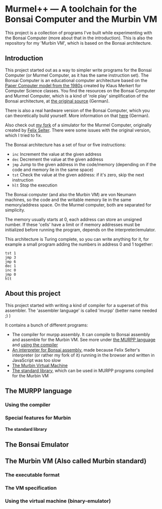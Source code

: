 # Murmel++ — A toolchain for the Bonsai Computer and the Murbin VM
This project is a collection of programs I've built while experimenting with the Bonsai Computer (more about that in the introduction). This is also the repository for my 'Murbin VM', which is based on the Bonsai architecture.

## Introduction
This project started out as a way to simpler write programs for the Bonsai Computer (or Murmel Computer, as it has the same instruction set). The Bonsai Computer is an educational computer architecture based on the [Paper Computer model from the 1980s](https://en.wikipedia.org/wiki/WDR_paper_computer) created by Klaus Merkert for Computer Science classes. You find the resources on the Bonsai Computer and Murmel Computer, which is a kind of 'role play' simplification of the Bonsai architecture, at [the original source](https://inf-schule.de/rechner/bonsai/murmelrechner) (German).

There is also a real hardware version of the Bonsai Computer, which you can theoretically build yourself. More information on that [here](https://github.com/michAtEl/Bonsai-Modellcomputer) (German).

Also check out [my fork](https://github.com/dgc08/MurmelRechner) of a simulator for the Murmel Computer, originally created by [Felix Selter](https://github.com/FelixSelter/MurmelRechner). There were some issues with the original version, which I tried to fix.

The Bonsai architecture has a set of four or five instructions:

- `inc` Increment the value at the given address
- `dec` Decrement the value at the given address
- `jmp` Jump to the given address in the code/memory (depending on if the code and memory lie in the same space)
- `tst` Check the value at the given address: if it's zero, skip the next instruction
- `hlt` Stop the execution

The Bonsai computer (and also the Murbin VM) are von Neumann machines, so the code and the writable memory lie in the same memory/address space. On the Murmel computer, both are separated for simplicity.

The memory usually starts at 0, each address can store an unsigned number. If these 'cells' have a limit or if memory addresses must be initialized before running the program, depends on the interpreter/emulator. 

This architecture is Turing complete, so you can write anything for it, for example a small program adding the numbers in address 0 and 1 together:

```
tst 1
jmp 3
jmp 6
dec 1
inc 0
jmp 0
hlt
```

## About this project
This project started with writing a kind of compiler for a superset of this assembler. The 'assembler language' is called 'murpp' (better name needed ;) )

It contains a bunch of different programs:
- The compiler for murpp assembly. It can compile to Bonsai assembly and assemble for the Murbin VM. See more under [the MURPP language](#the-murpp-language) and [using the compiler](#using-the-compiler)
- [An interpreter for Bonsai assembly](#the-bonsai-emulator), made because Felix Selter's interpreter (or rather my fork of it) running in the browser and written in JavaScript was too slow
- [The Murbin Virtual Machine](#the-murbin-vm-also-called-murbin-standard)
- [The standard library](#the-standard-library), which can be used in MURPP programs compiled for the Murbin VM

## The MURPP language
### Using the compiler
### Special features for Murbin
#### The standard library
## The Bonsai Emulator
## The Murbin VM (Also called Murbin standard)
### The executable format
### The VM specification
### Using the virtual machine (binary-emulator)
